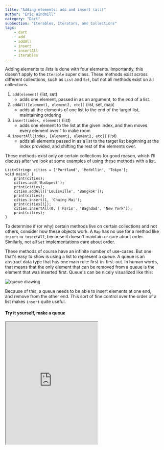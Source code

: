 ```yaml
---
title: "Adding elements: add and insert (all)"
author: "Eric Windmill"
category: "Dart"
subSection: "Iterables, Iterators, and Collections"
tags:
    - dart
    - add
    - addAll
    - insert
    - insertAll
    - iterables
---
```


Adding elements to _lists_ is done with four elements. Importantly, this doesn't apply to the `Iterable` super class. These methods exist across different collections, such as `List` and `Set`, but not all methods exist on all collections.

1. `add(element)` (list, set)
    - adds one element, passed in as an argument, to the _end_ of a list.
2. `addAll([element1, element2, etc])` (list, set, map)
    - adds all the elements of one list to the end of the target list, maintaining ordering
3. `insert(index, element)` (list)
    - adds one element to the list at the given index, and then moves every element over 1 to make room
4. `insertAll(index, [element1, element2, etc])` (list)
    - adds all elements passed in as a list to the target list beginning at the index provided, and shifting the rest of the elements over.

These methods exist only on certain collections for good reason, which I'll discuss after we look at some examples of using these methods with a list.

```run-dartpad:theme-light:run-false:split-60
List<String> cities = ['Portland', 'Medellin', 'Tokyo'];
void main() {
    print(cities);
    cities.add('Budapest');
    print(cities);
    cities.addAll(['Louisville', 'Bangkok']);
    print(cities);
    cities.insert(1, 'Chaing Mai');
    print(cities[1]);
    cities.insertAll(0, ['Paris', 'Baghdad', 'New York']);
    print(cities);
}
```

To determine if (or why) certain methods live on certain collections and not others, consider how these objects work. A `Map` has no use for a method like `insert` or `insertAll`, because it doesn't maintain or care about order. Similarly, not all `Set` implementations care about order. 

These methods of course have an infinite number of use-cases. But one that's easy to show is using a list to represent a queue. A queue is an abstract data type that has one main rule: first-in-first-out. In human words, that means that the only element that can be removed from a queue is the element that was inserted first. Queue's can be nicely visualized like this:

<img src="https://res.cloudinary.com/duqbhmg9i/image/upload/v1589125921/flutter_by_example/queue_drawing_dcd5oq.png" alt="queue drawing">

Because of this, a queue needs to be able to insert elements at one end, and remove from the other end. This sort of fine control over the order of a list makes `insert` quite useful. 

#### Try it yourself, make a queue

<iframe style="height:400px;" src="https://dartpad.dev/embed-inline.html?id=befbabc698e2ddff75a063efebe68e23&split=60&theme=dark"></iframe>
